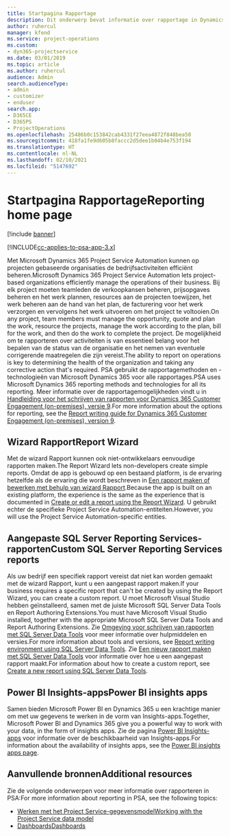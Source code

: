 ```yaml
---
title: Startpagina Rapportage
description: Dit onderwerp bevat informatie over rapportage in Dynamics 365 Project Service Automation.
author: ruhercul
manager: kfend
ms.service: project-operations
ms.custom:
- dyn365-projectservice
ms.date: 03/01/2019
ms.topic: article
ms.author: ruhercul
audience: Admin
search.audienceType:
- admin
- customizer
- enduser
search.app:
- D365CE
- D365PS
- ProjectOperations
ms.openlocfilehash: 25486b0c153842cab4331f27eea4872f848bea50
ms.sourcegitcommit: 418fa1fe9d605b8faccc2d5dee1b04b4e753f194
ms.translationtype: HT
ms.contentlocale: nl-NL
ms.lasthandoff: 02/10/2021
ms.locfileid: "5147692"
---
```

# <a name="reporting-home-page"></a><span data-ttu-id="dcdcc-103">Startpagina Rapportage</span><span class="sxs-lookup"><span data-stu-id="dcdcc-103">Reporting home page</span></span>

[!include [banner](../includes/psa-now-project-operations.md)]

[!INCLUDE[cc-applies-to-psa-app-3.x](../includes/cc-applies-to-psa-app-3x.md)]

<span data-ttu-id="dcdcc-104">Met Microsoft Dynamics 365 Project Service Automation kunnen op projecten gebaseerde organisaties de bedrijfsactiviteiten efficiënt beheren.</span><span class="sxs-lookup"><span data-stu-id="dcdcc-104">Microsoft Dynamics 365 Project Service Automation lets project-based organizations efficiently manage the operations of their business.</span></span> <span data-ttu-id="dcdcc-105">Bij elk project moeten teamleden de verkoopkansen beheren, prijsopgaves beheren en het werk plannen, resources aan de projecten toewijzen, het werk beheren aan de hand van het plan, de facturering voor het werk verzorgen en vervolgens het werk uitvoeren om het project te voltooien.</span><span class="sxs-lookup"><span data-stu-id="dcdcc-105">On any project, team members must manage the opportunity, quote and plan the work, resource the projects, manage the work according to the plan, bill for the work, and then do the work to complete the project.</span></span> <span data-ttu-id="dcdcc-106">De mogelijkheid om te rapporteren over activiteiten is van essentieel belang voor het bepalen van de status van de organisatie en het nemen van eventuele corrigerende maatregelen die zijn vereist.</span><span class="sxs-lookup"><span data-stu-id="dcdcc-106">The ability to report on operations is key to determining the health of the organization and taking any corrective action that's required.</span></span> <span data-ttu-id="dcdcc-107">PSA gebruikt de rapportagemethoden en -technologieën van Microsoft Dynamics 365 voor alle rapportages.</span><span class="sxs-lookup"><span data-stu-id="dcdcc-107">PSA uses Microsoft Dynamics 365 reporting methods and technologies for all its reporting.</span></span> <span data-ttu-id="dcdcc-108">Meer informatie over de rapportagemogelijkheden vindt u in [Handleiding voor het schrijven van rapporten voor Dynamics 365 Customer Engagement (on-premises), versie 9](https://docs.microsoft.com/dynamics365/customerengagement/on-premises/analytics/reporting-analytics-with-dynamics-365).</span><span class="sxs-lookup"><span data-stu-id="dcdcc-108">For more information about the options for reporting, see the [Report writing guide for Dynamics 365 Customer Engagement (on-premises), version 9](https://docs.microsoft.com/dynamics365/customerengagement/on-premises/analytics/reporting-analytics-with-dynamics-365).</span></span>

## <a name="report-wizard"></a><span data-ttu-id="dcdcc-109">Wizard Rapport</span><span class="sxs-lookup"><span data-stu-id="dcdcc-109">Report Wizard</span></span>

<span data-ttu-id="dcdcc-110">Met de wizard Rapport kunnen ook niet-ontwikkelaars eenvoudige rapporten maken.</span><span class="sxs-lookup"><span data-stu-id="dcdcc-110">The Report Wizard lets non-developers create simple reports.</span></span> <span data-ttu-id="dcdcc-111">Omdat de app is gebouwd op een bestaand platform, is de ervaring hetzelfde als de ervaring die wordt beschreven in [Een rapport maken of bewerken met behulp van wizard Rapport](https://docs.microsoft.com/dynamics365/customerengagement/on-premises/basics/create-edit-copy-report-wizard).</span><span class="sxs-lookup"><span data-stu-id="dcdcc-111">Because the app is built on an existing platform, the experience is the same as the experience that is documented in [Create or edit a report using the Report Wizard](https://docs.microsoft.com/dynamics365/customerengagement/on-premises/basics/create-edit-copy-report-wizard).</span></span> <span data-ttu-id="dcdcc-112">U gebruikt echter de specifieke Project Service Automation-entiteiten.</span><span class="sxs-lookup"><span data-stu-id="dcdcc-112">However, you will use the Project Service Automation-specific entities.</span></span>

## <a name="custom-sql-server-reporting-services-reports"></a><span data-ttu-id="dcdcc-113">Aangepaste SQL Server Reporting Services-rapporten</span><span class="sxs-lookup"><span data-stu-id="dcdcc-113">Custom SQL Server Reporting Services reports</span></span>

<span data-ttu-id="dcdcc-114">Als uw bedrijf een specifiek rapport vereist dat niet kan worden gemaakt met de wizard Rapport, kunt u een aangepast rapport maken.</span><span class="sxs-lookup"><span data-stu-id="dcdcc-114">If your business requires a specific report that can't be created by using the Report Wizard, you can create a custom report.</span></span> <span data-ttu-id="dcdcc-115">U moet Microsoft Visual Studio hebben geïnstalleerd, samen met de juiste Microsoft SQL Server Data Tools en Report Authoring Extensions.</span><span class="sxs-lookup"><span data-stu-id="dcdcc-115">You must have Microsoft Visual Studio installed, together with the appropriate Microsoft SQL Server Data Tools and Report Authoring Extensions.</span></span> <span data-ttu-id="dcdcc-116">Zie [Omgeving voor schrijven van rapporten met SQL Server Data Tools](https://docs.microsoft.com/dynamics365/customerengagement/on-premises/analytics/report-writing-environment-using-sql-server-data-tools) voor meer informatie over hulpmiddelen en versies.</span><span class="sxs-lookup"><span data-stu-id="dcdcc-116">For more information about tools and versions, see [Report writing environment using SQL Server Data Tools](https://docs.microsoft.com/dynamics365/customerengagement/on-premises/analytics/report-writing-environment-using-sql-server-data-tools).</span></span> <span data-ttu-id="dcdcc-117">Zie [Een nieuw rapport maken met SQL Server Data Tools](https://docs.microsoft.com/dynamics365/customerengagement/on-premises/analytics/create-a-new-report-using-sql-server-data-tools) voor informatie over hoe u een aangepast rapport maakt.</span><span class="sxs-lookup"><span data-stu-id="dcdcc-117">For information about how to create a custom report, see [Create a new report using SQL Server Data Tools](https://docs.microsoft.com/dynamics365/customerengagement/on-premises/analytics/create-a-new-report-using-sql-server-data-tools).</span></span>

## <a name="power-bi-insights-apps"></a><span data-ttu-id="dcdcc-118">Power BI Insights-apps</span><span class="sxs-lookup"><span data-stu-id="dcdcc-118">Power BI insights apps</span></span>

<span data-ttu-id="dcdcc-119">Samen bieden Microsoft Power BI en Dynamics 365 u een krachtige manier om met uw gegevens te werken in de vorm van Insights-apps.</span><span class="sxs-lookup"><span data-stu-id="dcdcc-119">Together, Microsoft Power BI and Dynamics 365 give you a powerful way to work with your data, in the form of insights apps.</span></span> <span data-ttu-id="dcdcc-120">Zie de pagina [Power BI Insights-apps](https://powerbi.microsoft.com/power-bi-insights-apps/) voor informatie over de beschikbaarheid van Insights-apps.</span><span class="sxs-lookup"><span data-stu-id="dcdcc-120">For information about the availability of insights apps, see the [Power BI insights apps page](https://powerbi.microsoft.com/power-bi-insights-apps/).</span></span>


## <a name="additional-resources"></a><span data-ttu-id="dcdcc-121">Aanvullende bronnen</span><span class="sxs-lookup"><span data-stu-id="dcdcc-121">Additional resources</span></span>
<span data-ttu-id="dcdcc-122">Zie de volgende onderwerpen voor meer informatie over rapporteren in PSA:</span><span class="sxs-lookup"><span data-stu-id="dcdcc-122">For more information about reporting in PSA, see the following topics:</span></span>

- [<span data-ttu-id="dcdcc-123">Werken met het Project Service-gegevensmodel</span><span class="sxs-lookup"><span data-stu-id="dcdcc-123">Working with the Project Service data model</span></span>](reports-working-project-service-data-model.md)
- [<span data-ttu-id="dcdcc-124">Dashboards</span><span class="sxs-lookup"><span data-stu-id="dcdcc-124">Dashboards</span></span>](reports-dashboards.md)

